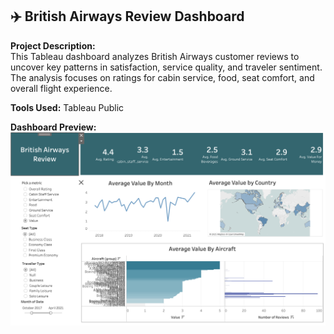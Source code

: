 ## ✈️ British Airways Review Dashboard

**Project Description:**  
This Tableau dashboard analyzes British Airways customer reviews to uncover key patterns in satisfaction, service quality, and traveler sentiment.  
The analysis focuses on ratings for cabin service, food, seat comfort, and overall flight experience.  

**Tools Used:** Tableau Public

**Dashboard Preview:**  
[![View the British Airways Dashboard](preview.png)](https://public.tableau.com/views/BritishAirwaysReview_17607144346010/Dashboard1?:language=en-US&:display_count=n&:origin=viz_share_link)



